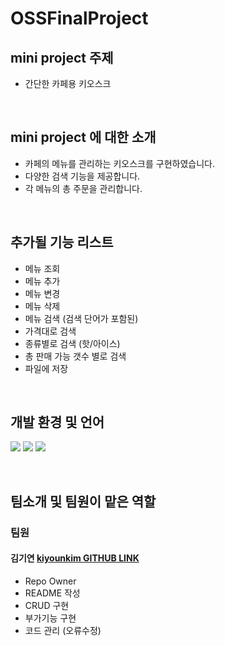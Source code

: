 # OSSFinalProject

## mini project 주제
  - 간단한 카페용 키오스크
<br/>

## mini project 에 대한 소개
  - 카페의 메뉴를 관리하는 키오스크를 구현하였습니다.
  - 다양한 검색 기능을 제공합니다.
  - 각 메뉴의 총 주문을 관리합니다.

<br/>

## 추가될 기능 리스트

- 메뉴 조회
- 메뉴 추가
- 메뉴 변경
- 메뉴 삭제
- 메뉴 검색 (검색 단어가 포함된)
- 가격대로 검색
- 종류별로 검색 (핫/아이스)
- 총 판매 가능 갯수 별로 검색
- 파일에 저장

<br/>

## 개발 환경 및 언어

<img src="https://img.shields.io/badge/c-A8B9CC?style=for-the-badge&logo=C&logoColor=white"> <img src="https://img.shields.io/badge/VisualStudio-007ACC?style=for-the-badge&logo=visualstudiocode&logoColor=white"> <img src="https://img.shields.io/badge/Github-181717?style=for-the-badge&logo=github&logoColor=white">

<br/>

## 팀소개 및 팀원이 맡은 역할
### 팀원
 #### 김기연 [kiyounkim GITHUB LINK](https://github.com/kiyounkim)
  - Repo Owner
  - README 작성
  - CRUD 구현
  - 부가기능 구현
  - 코드 관리 (오류수정) 

